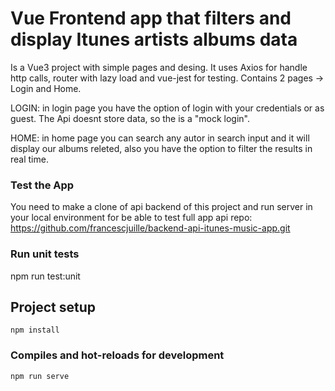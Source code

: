 # Vue Frontend app that filters and display Itunes artists albums data
Is a Vue3 project with simple pages and desing. It uses Axios for handle http calls, router with lazy load and vue-jest for testing.
Contains 2 pages -> Login and Home.

LOGIN: in login page you have the option of login with your credentials or as guest. The Api doesnt store data, so the 
is a "mock login".

HOME: in home page you can search any autor in search input and it will display our albums releted, also you have the option to filter the results in real time.

### Test the App
You need to make a clone of api backend of this project and run server in your local environment for be able to test full app
api repo: https://github.com/francescjuille/backend-api-itunes-music-app.git

### Run unit tests
npm run test:unit

## Project setup
```
npm install
```
### Compiles and hot-reloads for development
```
npm run serve
```
